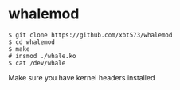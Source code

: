 # whalemod

```
$ git clone https://github.com/xbt573/whalemod
$ cd whalemod
$ make
# insmod ./whale.ko
$ cat /dev/whale
```

Make sure you have kernel headers installed

